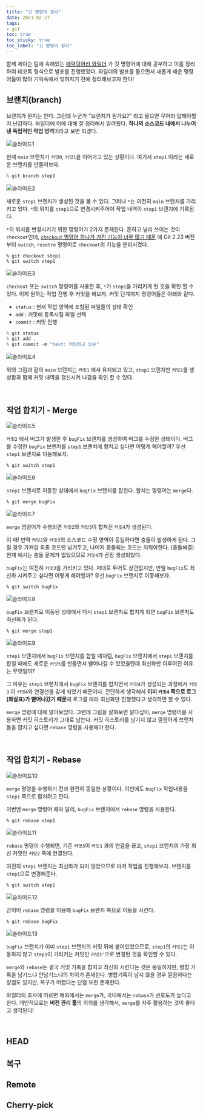```yaml
---
title: "깃 명령어 정리"
date: 2021-02-27
tags:
- git
toc: true
toc_sticky: true
toc_label: "깃 명령어 정리"
---
```


함께 제이슨 팀에 속해있는 [매력덩어리 와일더](https://github.com/lns13301) 가 깃 명령어에 대해 공부하고 
이를 정리하여 테코톡 형식으로 발표를 진행했었다. 와일더의 발표를 들으면서 새롭게 배운 명령어들이 많아 
기억속에서 잊혀지기 전에 정리해보고자 한다!

## 브랜치(branch)
브랜치가 뭔지는 안다. 그런데 누군가 "브랜치가 뭔가요?" 라고 물으면 무어라 답해야할지 난감하다. 
와일더에 이에 대해 잘 정리해서 알려줬다. **하나의 소스코드 내에서 나누어낸 독립적인 작업 영역**이라고 보면 되겠다.

![슬라이드1](https://user-images.githubusercontent.com/37354145/109371491-8a1f8780-78e8-11eb-810f-32179247dd1b.png)

현재 `main` 브랜치가 `커밋0`, `커밋1`을 이어가고 있는 상황이다. 
여기서 `step1` 이라는 새로운 브랜치를 만들어보자.

```java
% git branch step1
```

![슬라이드2](https://user-images.githubusercontent.com/37354145/109371493-8c81e180-78e8-11eb-8159-b2a98451b1ca.png)

새로운 `step1` 브랜치가 생성된 것을 볼 수 있다. 그러나 `*`는 여전히 `main` 브랜치를 가리키고 있다. 
`*`의 위치를 `step1`으로 변경시켜주어야 작업 내역이 `step1` 브랜치에 기록된다.

`*`의 위치를 변경시키기 위한 명령어가 2가지 존재한다. 흔하고 널리 쓰이는 것이 `checkout`인데,
[`checkout` 명령어 하나가 가진 기능이 너무 많기 때문](https://git-scm.com/docs/git-checkout) 에
Git 2.23 버전부터 `switch`, `resotre` 명령어로 `checkout`의 기능을 분리시켰다.

```
% git checkout step1
% git switch step1
```

![슬라이드3](https://user-images.githubusercontent.com/37354145/109371495-8d1a7800-78e8-11eb-951c-68fdd484f146.png)

`checkout` 또는 `switch` 명령어를 사용한 후, `*`가 `step1`을 가리키게 된 것을 확인 할 수 있다. 
이제 원하는 작업 진행 후 커밋을 해보자. 커밋 단계까지 명령어들은 아래와 같다.

- `status` : 현재 작업 영역에 포함된 파일들의 상태 확인
- `add` : 커밋에 등록시킬 파일 선택
- `commit` : 커밋 진행

```java
% git status
% git add .
% git commit -m "test: 커밋하고 있슈"
```

![슬라이드4](https://user-images.githubusercontent.com/37354145/109371497-8db30e80-78e8-11eb-9745-ef31043b81a2.png)

위의 그림과 같이 `main` 브랜치는 `커밋1` 에서 유지되고 있고, `step1` 브랜치만 `커밋2`를 생성함과 함께 
커밋 내역을 갱신시켜 나감을 확인 할 수 있다.

<br>

## 작업 합치기 - Merge
![슬라이드5](https://user-images.githubusercontent.com/37354145/109373878-dec8ff80-78f4-11eb-96f0-02d7733914ea.png)

`커밋2` 에서 버그가 발생한 후 `bugFix` 브랜치를 생성하여 버그를 수정한 상태이다. 
버그를 수정한 `bugFix` 브랜치를 `step1` 브랜치에 합치고 싶다면 어떻게 해야할까? 
우선 `step1` 브랜치로 이동해보자.

```
% git switch step1
```

![슬라이드6](https://user-images.githubusercontent.com/37354145/109373881-e12b5980-78f4-11eb-8f5d-4fb5fa681ad7.png)

`step1` 브랜치로 이동한 상태에서 `bugFix` 브랜치를 합친다. 합치는 명령어는 `merge`다.

```
% git merge bugFix
```

![슬라이드7](https://user-images.githubusercontent.com/37354145/109373882-e1c3f000-78f4-11eb-8033-b257b3940e36.png)

`merge` 명령어가 수행되면 `커밋2`와 `커밋3`이 합쳐진 `커밋4`가 생성된다.  
  
이 때! 만약 `커밋2`와 `커밋3`의 소스코드 수정 영역이 동일하다면 충돌이 발생하게 된다. 
그럴 경우 가져갈 최종 코드만 남겨두고, 나머지 충돌되는 코드는 지워야한다. (충돌해결) 
현재 예시는 충돌 문제가 없었으므로 `커밋4`가 곧장 생성되었다.  
  
`bugFix`는 여전히 `커밋3`을 가리키고 있다. 저대로 두어도 상관없지만, 만일 `bugFix`도 최신화 시켜주고 싶다면 
어떻게 해야할까? 우선 `bugFix` 브랜치로 이동해보자.

```
% git switch bugFix
```

![슬라이드8](https://user-images.githubusercontent.com/37354145/109373884-e25c8680-78f4-11eb-9c4d-43719e17de79.png)

`bugFix` 브랜치로 이동된 상태에서 다시 `step1` 브랜치로 합치게 되면 `bugFix` 브랜치도 최신화가 된다.  

```
% git merge step1
```

![슬라이드9](https://user-images.githubusercontent.com/37354145/109376193-4b002f00-7906-11eb-9b27-938048cfaf6a.png)

`step1` 브랜치에서 `bugFix` 브랜치를 합칠 때처럼, `bugFix` 브랜치에서 `step1` 브랜치를 합칠 때에도 
새로운 `커밋5`를 만들면서 뻗어나갈 수 있었을텐데 최신화만 이루어진 이유는 무엇일까?  
  
그 이유는 `step1` 브랜치에서 `bugFix` 브랜치를 합치면서 `커밋4`가 생성되는 과정에서 
`커밋3` 이 `커밋4`와 연결선을 갖게 되었기 때문이다. 간단하게 생각해서 **이미 `커밋4` 쪽으로 
로그(화살표)가 뻗어나갔기 때문**에 로그를 따라 최신화만 진행했다고 생각하면 할 수 있다.  
  
`merge` 명령에 대해 알아보았다. 그런데 그림을 살펴보면 알다싶이, `merge` 명령어를 사용하면 
커밋 히스토리가 그대로 남는다. 커밋 히스토리를 남기지 않고 깔끔하게 브랜치들을 합치고 싶다면 `rebase` 
명령을 사용해야 한다.

<br>

## 작업 합치기 - Rebase
![슬라이드10](https://user-images.githubusercontent.com/37354145/109376194-4cc9f280-7906-11eb-8534-6f0b8933a50c.png)

`merge` 명령을 수행하기 전과 완전히 동일한 상황이다. 이번에도 `bugFix` 작업내용을 `step1` 쪽으로 합치려고 한다. 

이번엔 `merge` 명령어 때와 달리, `bugFix` 브랜치에서 `rebase` 명령을 사용한다.

```
% git rebase step1
```

![슬라이드11](https://user-images.githubusercontent.com/37354145/109376195-4dfb1f80-7906-11eb-98b1-6cee38bf53f6.png)

`rebase` 명령이 수행되면, 기존 `커밋3`이 `커밋1` 과의 연결을 끊고, `step1` 브랜치의 가장 최신 커밋인 
`커밋2` 쪽에 연결된다.  
  
여전히 `step1` 브랜치는 최신화가 되지 않았으므로 마저 작업을 진행해보자. 브랜치를 `step1`으로 변경해준다.

```
% git switch step1
```

![슬라이드12](https://user-images.githubusercontent.com/37354145/109376196-4e93b600-7906-11eb-899f-dbd3e5d8f440.png)

곧이어 `rebase` 명령을 이용해 `bugFix` 브랜치 쪽으로 이동을 시킨다.

```
% git rebase bugFix
```

![슬라이드13](https://user-images.githubusercontent.com/37354145/109376197-4f2c4c80-7906-11eb-8b8e-44701349b675.png)

`bugFix` 브랜치가 이미 `step1` 브랜치의 커밋 뒤에 붙어있었으므로, `step1`의 `커밋2`는 이동하지 않고 
`step1`이 가리키는 커밋만 `커밋3'`으로 변경된 것을 확인할 수 있다.  
  
`merge`와 `rebase`는 결국 커밋 기록을 합치고 최신화 시킨다는 것은 동일하지만, 병합 기록을 남기느냐 안남기느냐의 
차이가 존재한다. 병합기록이 남지 않을 경우 깔끔하다는 장점도 있지만, 복구가 어렵다는 단점 또한 존재한다.  
  
와일더의 조사에 따르면 해외에서는 `merge`가, 국내에서는 `rebase`가 선호도가 높다고 한다. 
개인적으로는 **버전 관리 툴**의 의의를 생각해서, `merge`를 자주 활용하는 것이 좋다고 생각된다!

<br>

## HEAD

## 복구

## Remote

## Cherry-pick